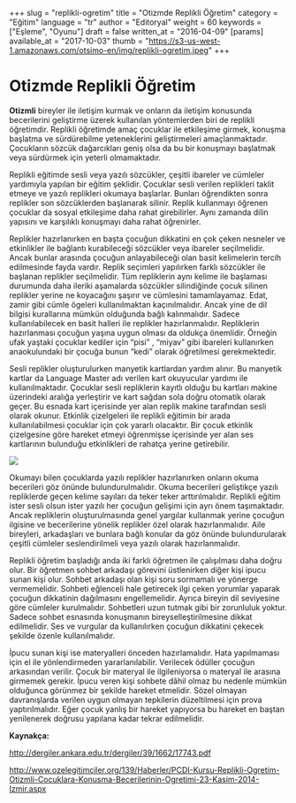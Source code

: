 +++
slug = "replikli-ogretim"
title = "Otizmde Replikli Öğretim"
category = "Eğitim"
language = "tr"
author = "Editoryal"
weight = 60
keywords = ["Eşleme", "Oyunu"]
draft = false
written_at = "2016-04-09"
[params]
available_at = "2017-10-03"
thumb = "https://s3-us-west-1.amazonaws.com/otsimo-en/img/replikli-ogretim.jpeg"
+++

# Otizmde Replikli Öğretim

**Otizmli** bireyler ile iletişim kurmak ve onların da iletişim konusunda becerilerini geliştirme üzerek kullanılan yöntemlerden biri de replikli öğretimdir. Replikli öğretimde amaç çocuklar ile etkileşime girmek, konuşma başlatma ve sürdürebilme yeteneklerini geliştirmeleri amaçlanmaktadır. Çocukların sözcük dağarcıkları geniş olsa da bu bir konuşmayı başlatmak veya sürdürmek için yeterli olmamaktadır.

Replikli eğitimde sesli veya yazılı sözcükler, çeşitli ibareler ve cümleler yardımıyla yapılan bir eğitim şeklidir. Çocuklar sesli verilen replikleri taklit etmeye ve yazılı replikleri okumaya başlarlar. Bunları öğrendikten sonra replikler son sözcüklerden başlanarak silinir. Replik kullanmayı öğrenen çocuklar da sosyal etkileşime daha rahat girebilirler. Aynı zamanda dilin yapısını ve karşılıklı konuşmayı daha rahat öğrenirler.

Replikler hazırlanırken en başta çocuğun dikkatini en çok çeken nesneler ve etkinlikler ile bağlantı kurabileceği sözcükler veya ibareler seçilmelidir. Ancak bunlar arasında çocuğun anlayabileceği olan basit kelimelerin tercih edilmesinde fayda vardır. Replik seçimleri yapılırken farklı sözcükler ile başlanan replikler seçilmelidir. Tüm repliklerin aynı kelime ile başlaması durumunda daha ileriki aşamalarda sözcükler silindiğinde çocuk silinen replikler yerine ne koyacağını şaşırır ve cümlesini tamamlayamaz. Edat, zamir gibi cümle ögeleri kullanılmaktan kaçınılmalıdır. Ancak yine de dil bilgisi kurallarına mümkün olduğunda bağlı kalınmalıdır. Sadece kullanılabilecek en basit halleri ile replikler hazırlanmalıdır. Repliklerin hazırlanması çocuğun yaşına uygun olması da oldukça önemlidir. Örneğin ufak yaştaki çocuklar kediler için “pisi” , “miyav” gibi ibareleri kullanırken anaokulundaki bir çocuğa bunun “kedi” olarak öğretilmesi gerekmektedir.

Sesli replikler oluşturulurken manyetik kartlardan yardım alınır. Bu manyetik kartlar da Language Master adı verilen kart okuyucular yardımı ile kullanılmaktadır. Çocuklar sesli repliklerin kayıtlı olduğu bu kartları makine üzerindeki aralığa yerleştirir ve kart sağdan sola doğru otomatik olarak geçer. Bu esnada kart içerisinde yer alan replik makine tarafından sesli olarak okunur. Etkinlik çizelgeleri ile replikli eğitimin bir arada kullanılabilmesi çocuklar için çok yararlı olacaktır. Bir çocuk etkinlik çizelgesine göre hareket etmeyi öğrenmişse içerisinde yer alan ses kartlarının bulunduğu etkinlikleri de rahatça yerine getirebilir.

![](https://s3-us-west-1.amazonaws.com/otsimo-en/img/blog_ici/baby_read.jpg)

Okumayı bilen çocuklarda yazılı replikler hazırlanırken onların okuma becerileri göz önünde bulundurulmalıdır. Okuma becerileri geliştikçe yazılı repliklerde geçen kelime sayıları da teker teker arttırılmalıdır. Replikli eğitim ister sesli olsun ister yazılı her çocuğun gelişimi için ayrı önem taşımaktadır. Ancak repliklerin oluşturulmasında genel yargılar kullanmak yerine çocuğun ilgisine ve becerilerine yönelik replikler özel olarak hazırlanmalıdır. Aile bireyleri, arkadaşları ve bunlara bağlı konular da göz önünde bulundurularak çeşitli cümleler seslendirilmeli veya yazılı olarak hazırlanmalıdır.

Replikli öğretim başladığı anda iki farklı öğretmen ile çalışılması daha doğru olur. Bir öğretmen sohbet arkadaşı görevini üstlenirken diğer kişi ipucu sunan kişi olur. Sohbet arkadaşı olan kişi soru sormamalı ve yönerge vermemelidir. Sohbeti eğlenceli hale getirecek ilgi çeken yorumlar yaparak çocuğun dikkatinin dağılmasını engellemelidir. Ayrıca bireyin dil seviyesine göre cümleler kurulmalıdır. Sohbetleri uzun tutmak gibi bir zorunluluk yoktur. Sadece sohbet esnasında konuşmanın bireyselleştirilmesine dikkat edilmelidir. Ses ve vurgular da kullanılırken çocuğun dikkatini çekecek şekilde özenle kullanılmalıdır.

İpucu sunan kişi ise materyalleri önceden hazırlamalıdır. Hata yapılmaması için el ile yönlendirmeden yararlanılabilir. Verilecek ödüller çocuğun arkasından verilir. Çocuk bir materyal ile ilgileniyorsa o materyal ile arasına girmemek gerekir. İpucu veren kişi sohbete dâhil olmaz bu nedenle mümkün olduğunca görünmez bir şekilde hareket etmelidir. Sözel olmayan davranışlarda verilen uygun olmayan tepkilerin düzeltilmesi için prova yaptırılmalıdır. Eğer çocuk yanlış bir hareket yapıyorsa bu hareket en baştan yenilenerek doğrusu yapılana kadar tekrar edilmelidir.

**Kaynakça:**

http://dergiler.ankara.edu.tr/dergiler/39/1662/17743.pdf

http://www.ozelegitimciler.org/139/Haberler/PCDI-Kursu-Replikli-Ogretim-Otizmli-Cocuklara-Konusma-Becerilerinin-Ogretimi-23-Kasim-2014-Izmir.aspx
